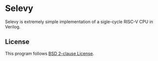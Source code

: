 # Selevy

Selevy is extremely simple implementation of a sigle-cycle RISC-V CPU in Verilog.

## License

This program follows [BSD 2-clause License](./LICENSE.txt).
